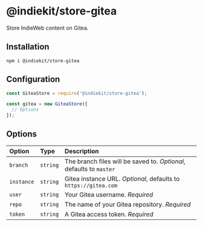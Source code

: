 # @indiekit/store-gitea

Store IndieWeb content on Gitea.

## Installation

`npm i @indiekit/store-gitea`

## Configuration

```js
const GiteaStore = require('@indiekit/store-gitea');

const gitea = new GiteaStore({
  // Options
});
```

## Options

| Option | Type | Description |
| :----- | :--- | :---------- |
| `branch` | `string` | The branch files will be saved to. *Optional*, defaults to `master` |
| `instance` | `string` | Gitea instance URL. *Optional*, defaults to `https://gitea.com` |
| `user` | `string` | Your Gitea username. *Required* |
| `repo` | `string` | The name of your Gitea repository. *Required* |
| `token` | `string` | A Gitea access token. *Required* |
